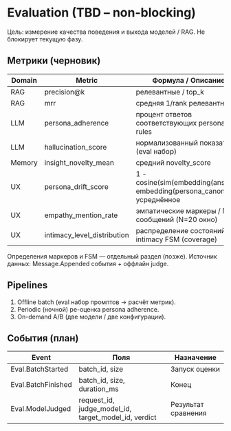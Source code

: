 # Evaluation (TBD – non-blocking)

Цель: измерение качества поведения и выхода моделей / RAG. Не блокирует текущую фазу.

## Метрики (черновик)

| Domain | Metric | Формула / Описание | Цель |
|--------|--------|--------------------|------|
| RAG | precision@k | релевантные / top_k | >0.7 |
| RAG | mrr | средняя 1/rank релевантного | ↑ |
| LLM | persona_adherence | процент ответов соответствующих persona rules | ↑ |
| LLM | hallucination_score | нормализованный показатель (eval набор) | ↓ |
| Memory | insight_novelty_mean | средний novelty_score | стабильность |
| UX | persona_drift_score | 1 - cosine(sim(embedding(answer), embedding(persona_canon))) усреднённое | ↓ |
| UX | empathy_mention_rate | эмпатические маркеры / N сообщений (N=20 окно) | ↑ |
| UX | intimacy_level_distribution | распределение состояний intimacy FSM (coverage) | целевой баланс |

Определения маркеров и FSM — отдельный раздел (позже). Источник данных: Message.Appended события + оффлайн judge.

## Pipelines

1. Offline batch (eval набор промптов → расчёт метрик).
2. Periodic (ночной) ре-оценка persona adherence.
3. On-demand A/B (две модели / две конфигурации).

## События (план)

| Event | Поля | Назначение |
|-------|------|------------|
| Eval.BatchStarted | batch_id, size | Запуск оценки |
| Eval.BatchFinished | batch_id, size, duration_ms | Конец |
| Eval.ModelJudged | request_id, judge_model_id, target_model_id, verdict | Результат сравнения |

